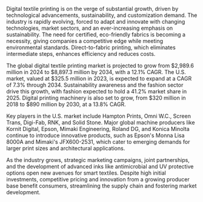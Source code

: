 Digital textile printing is on the verge of substantial growth, driven by technological advancements, sustainability, and customization demand. The industry is rapidly evolving, forced to adapt and innovate with changing technologies, market sectors, and an ever-increasing emphasis on sustainability. The need for certified, eco-friendly fabrics is becoming a necessity, giving companies a competitive edge while meeting environmental standards. Direct-to-fabric printing, which eliminates intermediate steps, enhances efficiency and reduces costs.

The global digital textile printing market is projected to grow from $2,989.6 million in 2024 to $8,897.3 million by 2034, with a 12.1% CAGR. The U.S. market, valued at $325.5 million in 2023, is expected to expand at a CAGR of 7.3% through 2034. Sustainability awareness and the fashion sector drive this growth, with fashion expected to hold a 41.2% market share in 2025. Digital printing machinery is also set to grow, from $320 million in 2018 to $890 million by 2030, at a 13.8% CAGR.

Key players in the U.S. market include Hampton Prints, Omni W.C., Screen Trans, Digi-Fab, RNK, and Solid Stone. Major global machine producers like Kornit Digital, Epson, Mimaki Engineering, Roland DG, and Konica Minolta continue to introduce innovative products, such as Epson's Monna Lisa 8000A and Mimaki's JFX600-2531, which cater to emerging demands for larger print sizes and architectural applications.

As the industry grows, strategic marketing campaigns, joint partnerships, and the development of advanced inks like antimicrobial and UV protective options open new avenues for smart textiles. Despite high initial investments, competitive pricing and innovation from a growing producer base benefit consumers, streamlining the supply chain and fostering market development.
